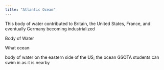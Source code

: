 ```yaml
---
title: "Atlantic Ocean"
---
```

This body of water contributed to Britain, the United States, France, and eventually Germany becoming industrialized

Body of Water

What ocean

body of water on the eastern side of the US; the ocean GSOTA students can swim in as it is nearby

